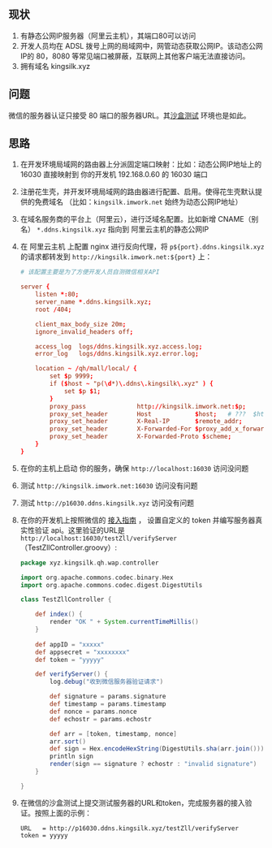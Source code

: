 
## 现状
1. 有静态公网IP服务器（阿里云主机），其端口80可以访问
2. 开发人员均在 ADSL 拨号上网的局域网中，网管动态获取公网IP。该动态公网IP的 80，8080 等常见端口被屏蔽，互联网上其他客户端无法直接访问。
3. 拥有域名 kingsilk.xyz

## 问题
微信的服务器认证只接受 80 端口的服务器URL。其[沙盒测试](http://mp.weixin.qq.com/debug/cgi-bin/sandboxinfo?action=showinfo&t=sandbox/index) 环境也是如此。

## 思路
1. 在开发环境局域网的路由器上分派固定端口映射：比如：动态公网IP地址上的 16030 直接映射到 你的开发机 192.168.0.60 的 16030 端口
2. 注册花生壳，并开发环境局域网的路由器进行配置、启用。使得花生壳默认提供的免费域名 （比如：`kingsilk.imwork.net` 始终为动态公网IP地址）
3. 在域名服务商的平台上（阿里云），进行泛域名配置。比如新增 CNAME（别名） `*.ddns.kingsilk.xyz` 指向到 阿里云主机的静态公网IP
4. 在 阿里云主机 上配置 nginx 进行反向代理，将 `p${port}.ddns.kingsilk.xyz` 的请求都转发到 `http://kingsilk.imwork.net:${port}` 上：

    ```conf
    # 该配置主要是为了方便开发人员自测微信相关API

    server {
        listen *:80;
        server_name *.ddns.kingsilk.xyz;
        root /404;

        client_max_body_size 20m;
        ignore_invalid_headers off;

        access_log  logs/ddns.kingsilk.xyz.access.log;
        error_log   logs/ddns.kingsilk.xyz.error.log;

        location ~ /qh/mall/local/ { 
            set $p 9999;
            if ($host ~ "p(\d*)\.ddns\.kingsilk\.xyz" ) {
                set $p $1; 
            }
            proxy_pass              http://kingsilk.imwork.net:$p;
            proxy_set_header        Host            $host;   # ???  $http_host;
            proxy_set_header        X-Real-IP       $remote_addr;
            proxy_set_header        X-Forwarded-For $proxy_add_x_forwarded_for;
            proxy_set_header        X-Forwarded-Proto $scheme;
        }
    }
    ```
 
5. 在你的主机上启动 你的服务，确保 `http://localhost:16030` 访问没问题
6. 测试 `http://kingsilk.imwork.net:16030` 访问没有问题
7. 测试 `http://p16030.ddns.kingsilk.xyz` 访问没有问题
8. 在你的开发机上按照微信的 [接入指南](http://mp.weixin.qq.com/wiki/17/2d4265491f12608cd170a95559800f2d.html) ，
设置自定义的 token 并编写服务器真实性验证 api。这里验证的URL是  `http://localhost:16030/testZll/verifyServer` （TestZllController.groovy）:

    ```groovy
    package xyz.kingsilk.qh.wap.controller

    import org.apache.commons.codec.binary.Hex
    import org.apache.commons.codec.digest.DigestUtils

    class TestZllController {

        def index() {
            render "OK " + System.currentTimeMillis()
        }
     
        def appID = "xxxxx"
        def appsecret = "xxxxxxxx"
        def token = "yyyyy"

        def verifyServer() {
            log.debug("收到微信服务器验证请求")

            def signature = params.signature
            def timestamp = params.timestamp
            def nonce = params.nonce
            def echostr = params.echostr

            def arr = [token, timestamp, nonce]
            arr.sort()
            def sign = Hex.encodeHexString(DigestUtils.sha(arr.join()))
            println sign
            render(sign == signature ? echostr : "invalid signature")
        }

    }
    ```

8. 在微信的沙盒测试上提交测试服务器的URL和token，完成服务器的接入验证。按照上面的示例：

    ```
    URL   = http://p16030.ddns.kingsilk.xyz/testZll/verifyServer
    token = yyyyy
    ```
